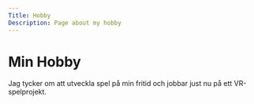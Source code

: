 ```yaml
---
Title: Hobby
Description: Page about my hobby
---
```


Min Hobby
========================

Jag tycker om att utveckla spel på min fritid och jobbar just nu på ett VR-spelprojekt.
